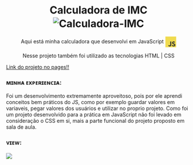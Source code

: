 <h1 align=center> Calculadora de IMC <img align = center width= 70px alt="Calculadora-IMC" src="https://user-images.githubusercontent.com/92957629/179402898-3fb495fb-0251-47e8-9354-c7a52858c691.png"></h1>
<p align=center>Aqui está minha calculadora que desenvolvi em JavaScript <img align = center width= 30px src="https://raw.githubusercontent.com/devicons/devicon/1119b9f84c0290e0f0b38982099a2bd027a48bf1/icons/javascript/javascript-original.svg"></p> 
<p align=center>Nesse projeto também foi utilizado as tecnologias HTML | CSS </p>
<a href="https://ihorrandev.github.io/calculadora-IMC/">Link do projeto no pages!!</a>
<h3>ᴍɪɴʜᴀ ᴇxᴘᴇʀɪᴇɴᴄɪᴀ:</h3>
<p>Foi um desenvolvimento extremamente aproveitoso, pois por ele aprendi conceitos bem práticos do JS, como por exemplo guardar valores em variaveis, pegar valores dos usuários e utilizar no proprio projeto.
Como foi um projeto desenvolvido para a prática em JavaScript não foi levado em consideração o CSS em si, mais a parte funcional do projeto proposto em sala de aula.</p>
<h3>ᴠɪᴇᴡ:</h3>
<img align = center src="https://user-images.githubusercontent.com/92957629/179403378-95abd63a-bb9d-46d4-8a12-42474b4ecec8.PNG">
